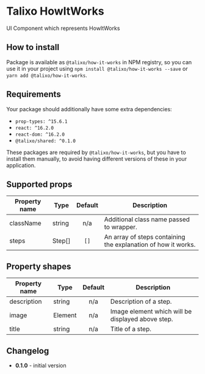 # Talixo HowItWorks

UI Component which represents HowItWorks

## How to install

Package is available as `@talixo/how-it-works` in NPM registry, so you can use it in your project
using `npm install @talixo/how-it-works --save` or `yarn add @talixo/how-it-works`.

## Requirements

Your package should additionally have some extra dependencies:

- `prop-types: ^15.6.1`
- `react: ^16.2.0`
- `react-dom: ^16.2.0`
- `@talixo/shared: ^0.1.0`

These packages are required by `@talixo/how-it-works`, but you have to install them manually,
to avoid having different versions of these in your application.

## Supported props

Property name | Type      | Default | Description                    
--------------|-----------|:-------:|--------------------------------
className     | string    | n/a     | Additional class name passed to wrapper.
steps         | Step[]    | `[]`    | An array of steps containing the explanation of how it works.

## Property shapes 

Property name | Type      | Default | Description                    
--------------|-----------|:-------:|--------------------------------
description   | string    | n/a     | Description of a step.
image         | Element   | n/a     | Image element which will be displayed above step.
title         | string    | n/a     | Title of a step.

## Changelog

- **0.1.0** - initial version
